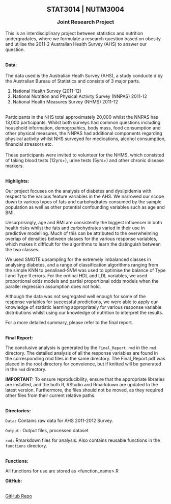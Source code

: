 <h2 align="center" style="margin-top:10px"> STAT3014 | NUTM3004 </h2> 
<h3 align="center" style="margin-top:10px"> Joint Research Project </h3>

This is an interdisciplinary project between statistics and nutrition undergradates, where we formulate a research question based on obesity and utilise the 2011-2 Australian Health Survey (AHS) to answer our question.

<br> __Data:__ </br>
<br> The data used is the Australian Healh Survey (AHS), a study conducte d by the Australian Bureau of Statistics and consists of 3 major parts. </br>

1. National Health Survey (2011-12)
2. National Nutrition and Physical Activity Survey (NNPAS) 2011-12
3. National Health Measures Survey (NHMS) 2011-12

<br> Participants in the NHS total approximately 20,000 whilst the NNPAS has 13,000 participants. Whilst both surveys had common questions including household information, demogrpahics, body mass, food consumption and other physical measures, the NNPAS had additional components regarding physical activity whilst NHS surveyed for medications, alcohol consumption, financial stressors etc. </br>
<br> These participants were invited to volunteer for the NHMS, which consisted of taking blood tests (12yrs+), urine tests (5yrs+) and other chronic disease markers.</br>

<br>__Highlights:__</br> 

Our project focuses on the analysis of diabetes and dyslipidemia with respect to the various feature variables in the AHS. We narrowed our scope down to various types of fats and carbohydrates consumed by the sample population as well as other potential confounding variables such as age and BMI.

Unsurprisingly, age and BMI are consistently the biggest influencer in both health risks whilst the fats and carbohydrates 
varied in their use in predictive modelling. Much of this can be attributed to the overwhelming overlap of densities between classes for the various response variables, which makes it difficult for the algorithms to learn the distinguish between the two classes.

We used SMOTE upsampling for the extremely imbalanced classes in analysing diabetes, and a range of classification algorithms ranging from the simple KNN to penalised-SVM was used to optimise the balance of Type I and Type II errors. For the ordinal HDL and LDL variables, we used proportional odds models and partial proportional odds models when the parallel regression assumption does not hold. 

Although the data was not segregated well enough for some of the response variables for successful predictions, we were able to apply our knowledge of statistic learning appropriately for various response variable distributions whilst using our knowledge of nutrition to interpret the results.  

For a more detailed summary, please refer to the final report.

<br>__Final Report:__</br>

The conclusive analysis is generated by the `Final_Report.rmd` in the `rmd` directory. The detailed analysis of all the response variables are found in the corresponding rmd files in the same directory. The Final_Report.pdf was placed in the root directory for conveience, but if knitted will be generated in the `rmd` directory. 

__IMPORTANT:__ To ensure reproducibility, ensure that the appropriate libraries are installed, and the both R, RStudio and Rmarkdown are updated to the latest version. Furthermore, the files should not be moved, as they required other files from their current relative paths.  

<br>__Directories:__</br>

`Data:` Contains raw data for AHS 2011-2012 Survey.

`Output:` Output files, processed dataset

`rmd:` Rmarkdown files for analysis. Also contains reusable functions in the `functions` directory.

<br>__Functions:__</br>

All functions for use are stored as \<function_name\>.R

__GitHub:__

<br>[GitHub Repo](https://github.com/jerry-ye-xu/stat3014_nutm3004_major_project) </br>

